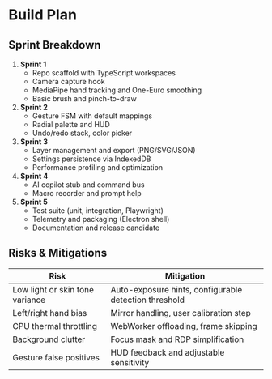 # Build Plan

## Sprint Breakdown
1. **Sprint 1**
   - Repo scaffold with TypeScript workspaces
   - Camera capture hook
   - MediaPipe hand tracking and One-Euro smoothing
   - Basic brush and pinch-to-draw
2. **Sprint 2**
   - Gesture FSM with default mappings
   - Radial palette and HUD
   - Undo/redo stack, color picker
3. **Sprint 3**
   - Layer management and export (PNG/SVG/JSON)
   - Settings persistence via IndexedDB
   - Performance profiling and optimization
4. **Sprint 4**
   - AI copilot stub and command bus
   - Macro recorder and prompt help
5. **Sprint 5**
   - Test suite (unit, integration, Playwright)
   - Telemetry and packaging (Electron shell)
   - Documentation and release candidate

## Risks & Mitigations
| Risk | Mitigation |
| --- | --- |
| Low light or skin tone variance | Auto-exposure hints, configurable detection threshold |
| Left/right hand bias | Mirror handling, user calibration step |
| CPU thermal throttling | WebWorker offloading, frame skipping |
| Background clutter | Focus mask and RDP simplification |
| Gesture false positives | HUD feedback and adjustable sensitivity |

